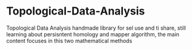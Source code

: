 # Topological-Data-Analysis
Topological Data Analysis handmade library for sel use and ti share, still learning about persisntent homology and mapper algorithm, the main content focuses in this two mathematical methods
